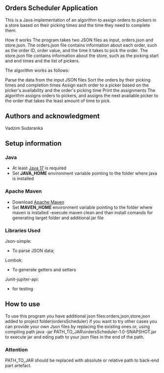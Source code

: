
## Orders Scheduler Application
This is a Java implementation of an algorithm to assign orders to pickers in a store based on their picking times and the time they need to complete them.

How it works
The program takes two JSON files as input, orders.json and store.json. The orders.json file contains information about each order, such as the order ID, order value, and the time it takes to pick the order. The store.json file contains information about the store, such as the picking start and end times and the list of pickers.

The algorithm works as follows:

Parse the data from the input JSON files
Sort the orders by their picking times and completion times
Assign each order to a picker based on the picker's availability and the order's picking time
Print the assignments
The algorithm assigns orders to pickers, and assigns the next available picker to the order that takes the least amount of time to pick.
## Authors and acknowledgment
Vadzim Sudaranka
## Setup information
### Java

- At least [Java 17](https://www.oracle.com/java/technologies/javase/jdk11-archive-downloads.html) is required
- Set **JAVA_HOME** environment variable pointing to the folder where java is installed

### Apache Maven
- Download [Apache Maven](https://maven.apache.org/download.cgi)
- Set **MAVEN_HOME** environment variable pointing to the folder where maven is installed
-execute maven clean and than install comands for generating target folder and additional jar file


### Libraries Used
Json-simple:
- To parse JSON data;

Lombok: 
- To generate getters and setters

Junit-jupiter-api:
- for testing

## How to use
To use this program you have additional json files:orders,json,store,json added to project folder(ordersScheduler)
if you want to try other cases you can provide your own Json files by replacing the existing ones or,
using compiling path java -jar PATH_TO_JAR\ordersScheduler-1.0-SNAPSHOT.jar to execute jar and eding 
path to your json files in the end of the path.
### Attention
PATH_TO_JAR should be replaced with absolute or relative path to back-end part artefact.

